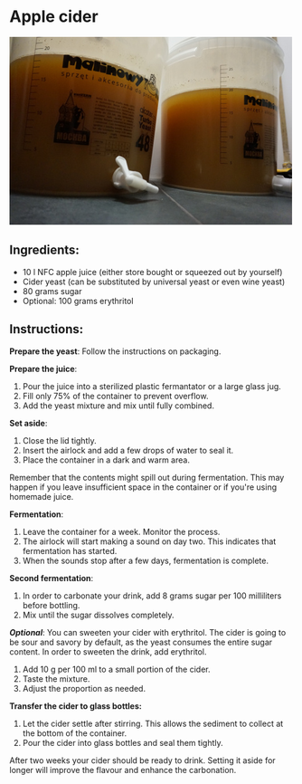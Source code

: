 # Apple cider
![Cider](cider.jpg "cider")

## Ingredients:
* 10 l NFC apple juice (either store bought or squeezed out by yourself)
* Cider yeast (can be substituted by universal yeast or even wine yeast)
* 80 grams sugar
* Optional: 100 grams erythritol

## Instructions:
**Prepare the yeast**: Follow the instructions on packaging.

**Prepare the juice**: 
1. Pour the juice into a sterilized plastic fermantator or a large glass jug. 
2. Fill only 75% of the container to prevent overflow. 
3. Add the yeast mixture and mix until fully combined.

**Set aside**: 
1. Close the lid tightly. 
2. Insert the airlock and add a few drops of water to seal it. 
3. Place the container in a dark and warm area. 
   
Remember that the contents might spill out during fermentation. This may happen if you leave insufficient space in the container or if you're using homemade juice.

**Fermentation**:
1. Leave the container for a week. Monitor the process. 
2. The airlock will start making a sound on day two. This indicates that fermentation has started. 
3. When the sounds stop after a few days, fermentation is complete.

**Second fermentation**: 
1. In order to carbonate your drink, add 8 grams sugar per 100 milliliters before bottling. 
2. Mix until the sugar dissolves completely.

***Optional***: 
You can sweeten your cider with erythritol. The cider is going to be sour and savory by default, as the yeast consumes the entire sugar content. In order to sweeten the drink, add erythritol. 
1. Add 10 g per 100 ml to a small portion of the cider.
2. Taste the mixture. 
3. Adjust the proportion as needed.

**Transfer the cider to glass bottles:** 
1. Let the cider settle after stirring. This allows the sediment to collect at the bottom of the container. 
2. Pour the cider into glass bottles and seal them tightly. 
   
After two weeks your cider should be ready to drink. Setting it aside for longer will improve the flavour and enhance the carbonation.
